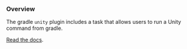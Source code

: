 ### Overview

The gradle `unity` plugin includes a task that allows users to run a Unity command from gradle.

[Read the docs](http://docs.enklu.com/commons-gradle/index.html#unity).
